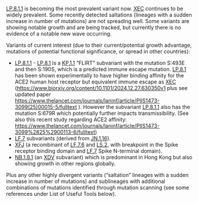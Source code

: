 

<u id='LP_8_1_1'>LP.8.1.1</u> is becoming the most prevalent variant now. <u id='XEC'>XEC</u> continues to be widely prevalent. Some recently detected saltations (lineages with a sudden increase in number of mutations) are not spreading well. Some variants are showing notable growth and are being tracked, but currently there is no evidence of a notable new wave occurring.



Variants of current interest (due to their current/potential growth advantage, mutations of potential functional significance, or spread in other countries):

* <u id='LP_8_1_1'>LP.8.1.1</u> - <u id='LP_8_1'>LP.8.1</u> is a <u id='KP_1_1'>KP.1.1</u> “FLIRT” subvariant with the mutation S:493E and then S:190S, which is a predicted immune escape mutation. <u id='LP_8_1'>LP.8.1</u> has been shown experimentally to have higher binding affinity for the ACE2 human host receptor but equivalent immune escape as <u id='XEC'>XEC</u> (<https://www.biorxiv.org/content/10.1101/2024.12.27.630350v1> plus see updated paper <https://www.thelancet.com/journals/laninf/article/PIIS1473-3099(25)00015-5/fulltext> ). However the subvariant <u id='LP_8_1_1'>LP.8.1.1</u> also has the mutation S:679R which potentially further impacts transmissibility. (See also this recent study regarding ACE2 affinity: <https://www.thelancet.com/journals/laninf/article/PIIS1473-3099%2825%2900113-6/fulltext>)
* <u id='LF_7'>LF.7</u> subvariants (derived from <u id='JN_1_16'>JN.1.16</u>).
* <u id='XFJ'>XFJ</u> (a recombinant of <u id='LF_7_6'>LF.7.6</u> and <u id='LS_2'>LS.2</u>, with breakpoint in the Spike receptor binding domain and <u id='LF_7'>LF.7</u> Spike N-terminal domain).
* <u id='NB_1_8_1'>NB.1.8.1</u> (an <u id='XDV'>XDV</u> subvariant) which is predominant in Hong Kong but also showing growth in other regions globally.

Plus any other highly divergent variants (“saltation” lineages with a sudden increase in number of mutations) and sublineages with additional combinations of mutations identified through mutation scanning (see some references under List of Useful Tools below).


<!-- edited -->